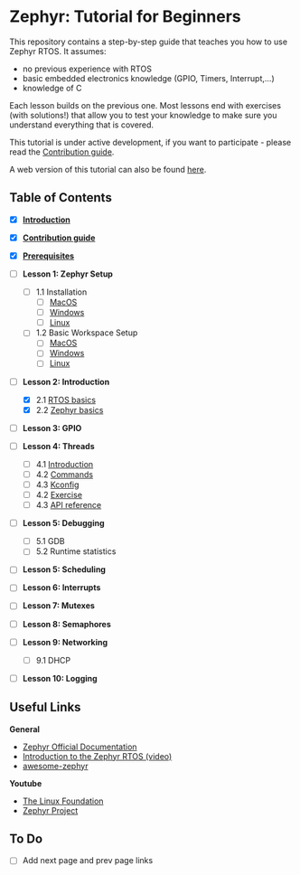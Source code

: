 # Zephyr: Tutorial for Beginners

This repository contains a step-by-step guide that teaches you how to use Zephyr RTOS. It assumes:
- no previous experience with RTOS
- basic embedded electronics knowledge (GPIO, Timers, Interrupt,...)
- knowledge of C

Each lesson builds on the previous one. Most lessons end with exercises (with solutions!) that allow you to test your knowledge to make sure you understand everything that is covered.

This tutorial is under active development, if you want to participate - please read the [Contribution guide](docs/Contributions.md).

A web version of this tutorial can also be found [here](https://maksimdrachov.github.io/zephyr-rtos-tutorial).

## Table of Contents

- [x] **[Introduction](docs/Introduction.md)**
- [x] **[Contribution guide](docs/Contributions.md)**
- [x] **[Prerequisites](docs/Prerequisites.md)**
- [ ] **Lesson 1: Zephyr Setup** 
  - [ ] 1.1 Installation
    - [ ] [MacOS](docs/lesson01/install/mac-os.md)
    - [ ] [Windows](docs/lesson01/install/windows.md)
    - [ ] [Linux](docs/lesson01/install/linux.md)
  - [ ] 1.2 Basic Workspace Setup
    - [ ] [MacOS](docs/lesson01/setup/mac-os.md)
    - [ ] [Windows](docs/lesson01/setup/windows.md)
    - [ ] [Linux](docs/lesson01/setup/linux.md)

- [ ] **Lesson 2: Introduction**
  - [x] 2.1 [RTOS basics](docs/lesson02/rtos-basics.md)
  - [x] 2.2 [Zephyr basics](docs/lesson02/zephyr-structure.md)

- [ ] **Lesson 3: GPIO**
  
- [ ] **Lesson 4: Threads**
  - [ ] 4.1 [Introduction](docs/lesson03/introduction.md)
  - [ ] 4.2 [Commands](docs/lesson03/commands.md)
  - [ ] 4.3 [Kconfig](docs/lesson03/kconfig.md)
  - [ ] 4.2 [Exercise](docs/lesson03/exercise.md)
  - [ ] 4.3 [API reference](docs/lesson03/threads-api.md)
- [ ] **Lesson 5: Debugging**
  - [ ] 5.1 GDB
  - [ ] 5.2 Runtime statistics
- [ ] **Lesson 5: Scheduling**
- [ ] **Lesson 6: Interrupts** 
- [ ] **Lesson 7: Mutexes**
- [ ] **Lesson 8: Semaphores**
- [ ] **Lesson 9: Networking**
  - [ ] 9.1 DHCP
- [ ] **Lesson 10: Logging**

## Useful Links
**General**
- [Zephyr Official Documentation](https://docs.zephyrproject.org/latest/)
- [Introduction to the Zephyr RTOS (video)](https://www.youtube.com/watch?v=jR5E5Kz9A-k)
- [awesome-zephyr](https://github.com/fkromer/awesome-zephyr)

**Youtube**
- [The Linux Foundation](https://www.youtube.com/c/LinuxfoundationOrg/search?query=zephyr)
- [Zephyr Project](https://www.youtube.com/c/ZephyrProject/videos)

## To Do
- [ ] Add next page and prev page links
